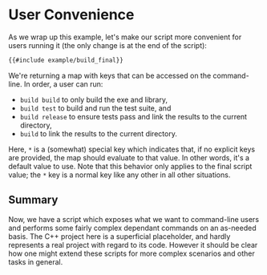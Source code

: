 # User Convenience

As we wrap up this example, let's make our script more convenient for users
running it (the only change is at the end of the script):

```sh
{{#include example/build_final}}
```

We're returning a map with keys that can be accessed on the command-line. In
order, a user can run:
* `build build` to only build the exe and library,
* `build test` to build and run the test suite, and
* `build release` to ensure tests pass and link the results to the current
  directory,
* `build` to link the results to the current directory.

Here, `*` is a (somewhat) special key which indicates that, if no explicit keys
are provided, the map should evaluate to that value. In other words, it's a
default value to use. Note that this behavior only applies to the final script
value; the `*` key is a normal key like any other in all other situations.

## Summary
Now, we have a script which exposes what we want to command-line users and
performs some fairly complex dependant commands on an as-needed basis. The C++
project here is a superficial placeholder, and hardly represents a real project
with regard to its code. However it should be clear how one might extend these
scripts for more complex scenarios and other tasks in general.
